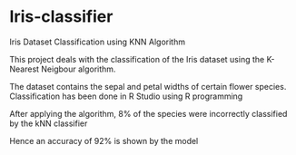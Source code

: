 # Iris-classifier
Iris Dataset Classification using KNN Algorithm

This project deals with the classification of the Iris dataset using the K- Nearest Neigbour algorithm. 

The dataset contains the sepal and petal widths of certain flower species. 
Classification has been done in R Studio using R programming

After applying the algorithm, 8% of the species were incorrectly classified by the kNN classifier

Hence an accuracy of 92% is shown by the model 
